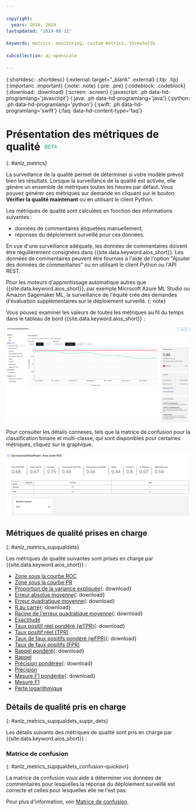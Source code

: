 ```yaml
---

copyright:
  years: 2018, 2019
lastupdated: "2019-06-11"

keywords: metrics, monitoring, custom metrics, thresholds

subcollection: ai-openscale

---
```


{:shortdesc: .shortdesc}
{:external: target="_blank" .external}
{:tip: .tip}
{:important: .important}
{:note: .note}
{:pre: .pre}
{:codeblock: .codeblock}
{:download: .download}
{:screen: .screen}
{:javascript: .ph data-hd-programlang='javascript'}
{:java: .ph data-hd-programlang='java'}
{:python: .ph data-hd-programlang='python'}
{:swift: .ph data-hd-programlang='swift'}
{:faq: data-hd-content-type='faq'}

# Présentation des métriques de qualité ![étiquette bêta](images/beta.png)
{: #anlz_metrics}

La surveillance de la qualité permet de déterminer si votre modèle prévoit bien les résultats. Lorsque la surveillance de la qualité est activée, elle génère un ensemble de métriques toutes les heures par défaut. Vous pouvez générer ces métriques sur demande en cliquant sur le bouton **Vérifier la qualité maintenant** ou en utilisant le client Python.

Les métriques de qualité sont calculées en fonction des informations suivantes :

- données de commentaires étiquetées manuellement,
- réponses du déploiement surveillé pour ces données.

En vue d'une surveillance adéquate, les données de commentaires doivent être régulièrement consignées dans {{site.data.keyword.aios_short}}. Les données de commentaires peuvent être fournies à l'aide de l'option "Ajouter des données de commentaires" ou en utilisant le client Python ou l'API REST.

Pour les moteurs d'apprentissage automatique autres que {{site.data.keyword.aios_short}}, par exemple Microsoft Azure ML Studio ou Amazon Sagemaker ML, la surveillance de l'équité crée des demandes d'évaluation supplémentaires sur le déploiement surveillé.
{: note}

Vous pouvez examiner les valeurs de toutes les métriques au fil du temps dans le tableau de bord {{site.data.keyword.aios_short}} :

![graphique des métriques de qualité montrant la dérive de la zone sous la courbe ROC](images/quality_metrics_001.png)


Pour consulter les détails connexes, tels que la matrice de confusion pour la classification binaire et multi-classe, qui sont disponibles pour certaines métriques,
cliquez sur le graphique.

![tableau des détails des métriques de qualité](images/quality_metrics_002.png)

## Métriques de qualité prises en charge
{: #anlz_metrics_supqualdets}

Les métriques de qualité suivantes sont prises en charge par {{site.data.keyword.aios_short}} :

- [Zone sous la courbe ROC](https://test.cloud.ibm.com/docs/services/ai-openscale?topic=ai-openscale-quality_roc)
- [Zone sous la courbe PR](https://test.cloud.ibm.com/docs/services/ai-openscale?topic=ai-openscale-quality-area-pr)
- [Proportion de la variance expliquée](https://test.cloud.ibm.com/docs/services/ai-openscale?topic=ai-openscale-quality_var){: download}
- [Erreur absolue moyenne](https://test.cloud.ibm.com/docs/services/ai-openscale?topic=ai-openscale-quality_abserror){: download}
- [Erreur quadratique moyenne](https://test.cloud.ibm.com/docs/services/ai-openscale?topic=ai-openscale-quality_squerror){: download}
- [R au carré](https://test.cloud.ibm.com/docs/services/ai-openscale?topic=ai-openscale-quality_r_squared){: download}
- [Racine de l'erreur quadratique moyenne](https://test.cloud.ibm.com/docs/services/ai-openscale?topic=ai-openscale-supqualdets_squ_errors_mean){: download}
- [Exactitude](https://test.cloud.ibm.com/docs/services/ai-openscale?topic=ai-openscale-accuracy-opener)
- [Taux positif réel pondéré (wTPR)](https://test.cloud.ibm.com/docs/services/ai-openscale?topic=ai-openscale-quality-wtpr){: download}
- [Taux positif réel (TPR)](https://test.cloud.ibm.com/docs/services/ai-openscale?topic=ai-openscale-quality_tpr)
- [Taux de faux positifs pondéré (wFPR)](https://test.cloud.ibm.com/docs/services/ai-openscale?topic=ai-openscale-quality_wfpr_weighted){: download}
- [Taux de faux positifs (FPR)](https://test.cloud.ibm.com/docs/services/ai-openscale?topic=ai-openscale-quality_fpr_false)
- [Rappel pondéré](https://test.cloud.ibm.com/docs/services/ai-openscale?topic=ai-openscale-quality_weighted_recall){: download}
- [Rappel](https://test.cloud.ibm.com/docs/services/ai-openscale?topic=ai-openscale-quality_recall)
- [Précision pondérée](https://test.cloud.ibm.com/docs/services/ai-openscale?topic=ai-openscale-quality_wgth_prec){: download}
- [Précision](https://test.cloud.ibm.com/docs/services/ai-openscale?topic=ai-openscale-quality_precision)
- [Mesure F1 pondérée](https://test.cloud.ibm.com/docs/services/ai-openscale?topic=ai-openscale-quality_wght_f1-measure){: download}
- [Mesure F1](https://test.cloud.ibm.com/docs/services/ai-openscale?topic=ai-openscale-quality_f1-measr)
- [Perte logarithmique](https://test.cloud.ibm.com/docs/services/ai-openscale?topic=ai-openscale-quality_log_loss)

## Détails de qualité pris en charge
{: #anlz_metrics_supqualdets_suppr_dets}

Les détails suivants des métriques de qualité sont pris en charge par {{site.data.keyword.aios_short}} :

### Matrice de confusion
{: #anlz_metrics_supqualdets_confusion-quickovr}

La matrice de confusion vous aide à déterminer vos données de commentaires pour lesquelles la réponse du déploiement surveillé est correcte et celles pour lesquelles elle ne l'est pas.

Pour plus d'information, voir [Matrice de confusion](/docs/services/ai-openscale?topic=ai-openscale-it-conf-mtx).
